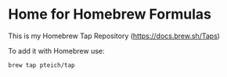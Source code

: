 # Home for Homebrew Formulas

This is my Homebrew Tap Repository (https://docs.brew.sh/Taps)

To add it with Homebrew use: 
```shell
brew tap pteich/tap
```
